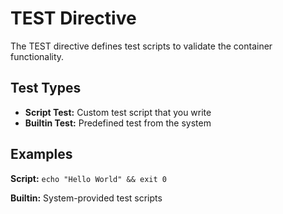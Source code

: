 # TEST Directive

The TEST directive defines test scripts to validate the container functionality.

## Test Types

- **Script Test:** Custom test script that you write
- **Builtin Test:** Predefined test from the system

## Examples

**Script:** `echo "Hello World" && exit 0`

**Builtin:** System-provided test scripts